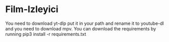 ﻿# Film-Izleyici
You need to download yt-dlp put it in your path and rename it to youtube-dl and you need to download mpv.
You can download the requirements by running pip3 install -r requirements.txt